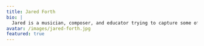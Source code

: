 ```yaml
---
title: Jared Forth
bio: |
  Jared is a musician, composer, and educator trying to capture some of the human experience with the beauty of music.
avatar: /images/jared-forth.jpg
featured: true
---
```

